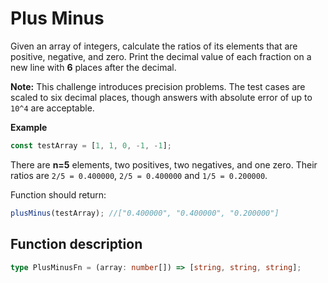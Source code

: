 # Plus Minus

Given an array of integers, calculate the ratios of its elements that are
positive, negative, and zero. Print the decimal value of each fraction on a new
line with **6** places after the decimal.

**Note:** This challenge introduces precision problems. The test cases are
scaled to six decimal places, though answers with absolute error of up to `10^4`
are acceptable.

**Example**

```ts
const testArray = [1, 1, 0, -1, -1];
```

There are **n=5** elements, two positives, two negatives, and one zero. Their
ratios are `2/5 = 0.400000`, `2/5 = 0.400000` and `1/5 = 0.200000`.

Function should return:

```ts
plusMinus(testArray); //["0.400000", "0.400000", "0.200000"]
```

## Function description

```ts
type PlusMinusFn = (array: number[]) => [string, string, string];
```
